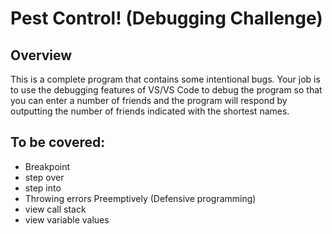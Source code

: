 # Pest Control! (Debugging Challenge)

## Overview
This is a complete program that contains some intentional bugs.
Your job is to use the debugging features of VS/VS Code to debug 
the program so that you can enter a number of friends and the program
will respond by outputting the number of friends indicated with the shortest names.

## To be covered:
- Breakpoint
- step over
- step into
- Throwing errors Preemptively (Defensive programming)
- view call stack
- view variable values